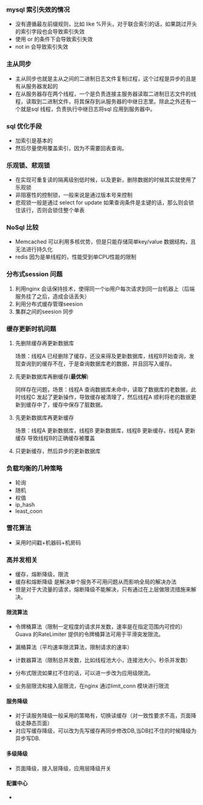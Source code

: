 ### mysql 索引失效的情况

* 没有遵循最左前缀规则，比如 like %开头，对于联合索引的话，如果跳过开头的索引字段也会导致索引失效
* 使用 or 的条件下会导致索引失效
* not in 会导致索引失效

### 主从同步

* 主从同步也就是主从之间的二进制日志文件复制过程，这个过程是异步的且是有从服务器发起的
* 在从服务器存在两个线程，一个是负责连接主服务器读取二进制日志文件的线程，读取到二进制文件，将其保存到从服务器的中继日志里。除此之外还有一个就是sql 线程，负责执行中继日志将sql 应用到服务器中。

### sql 优化手段

* 加索引是基本的
* 然后尽量使用覆盖索引，因为不需要回表查询。

### 乐观锁、悲观锁

* 在实现可重复读的隔离级别低时候，以及更新，删除数据的时候其实就使用了乐观锁
* 非阻塞性的控制锁，一般来说是通过版本号来控制
* 悲观锁一般是通过 select for update 如果查询条件是主键的话，那么则会锁住该行，否则会锁住整个单表

### NoSql 比较

* Memcached 可以利用多核优势，但是只能存储简单key/value 数据结构，且无法进行持久化
* redis 因为是单线程的，性能受到单CPU性能的限制

### 分布式session 问题

1. 利用nginx 会话保持技术，使得同一个ip用户每次请求到同一台机器上（后端服务挂了之后，造成会话丢失）
2. 利用分布式缓存管理seesion
3. 集群之间的seesion 同步

### 缓存更新时机问题

1. 先删除缓存再更新数据库

   场景：线程A 已经删除了缓存，还没来得及更新数据库，线程B开始查询，发现查询到的缓存不在，于是查询数据库老的数据，并且回写入缓存。

2. 先更新数据库再删缓存(**最优解**)

   同样存在问题，场景：线程A 查询数据库未命中，读取了数据库的老数据，此时线程C 发起了更新操作，导致缓存被清理了，然后线程A 顺利将老的数据更新到缓存中了，缓存中保存了脏数据。

3. 先更新数据库再更新缓存

   场景：线程A 更新数据库，线程B 更新数据库，线程B 更新缓存，线程A 更新缓存 导致线程B的正确缓存被覆盖

4. 只更新缓存，然后异步的更新数据库

### 负载均衡的几种策略

* 轮询
* 随机
* 权值
* ip_hash
* least_coon

### 雪花算法

* 采用时间戳+机器码+机房码

### 高并发相关

* 缓存，熔断降级，限流
* 缓存和熔断降级 是解决单个服务不可用问题从而影响全局的解决办法
* 但是对于大流量的请求，熔断降级不能解决，只有通过在上层做限流措施来解决。

#### 限流算法

* 令牌桶算法（限制一定程度的请求并发数，速率是在指定范围内可控的）Guava 的RateLimiter 提供的令牌桶算法可用于平滑突发限流。

* 漏桶算法（平均速率限流算法，限制请求的速率）

* 计数器算法（限制总并发数，比如线程池大小，连接池大小，秒杀并发数）

* 分布式限流如果扛不住的话，可以进一步改为应用级限流。

* 业务层限流和接入层限流，在nginx 通过limit_conn 模块进行限流

#### 服务降级

* 对于读服务降级一般采用的策略有，切换读缓存（对一致性要求不高，页面降级走静态页面）
* 对应写缓存降级，可以改为先写缓存再同步修改DB,当DB扛不住的时候降级为异步写DB.

#### 多级降级

* 页面降级，接入层降级，应用层降级开关

#### 配置中心

* 

  

